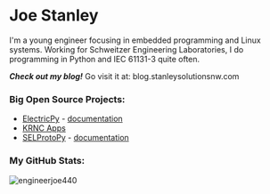 # Joe Stanley

I'm a young engineer focusing in embedded programming and Linux systems. Working for Schweitzer Engineering Laboratories,
I do programming in Python and IEC 61131-3 quite often.

***Check out my blog!***
Go visit it at: blog.stanleysolutionsnw.com


### Big Open Source Projects:

- [ElectricPy](https://github.com/engineerjoe440/ElectricPy) - [documentation](https://engineerjoe440.github.io/ElectricPy/)
- [KRNC Apps](https://github.com/engineerjoe440/KRNCApps)
- [SELProtoPy](https://github.com/engineerjoe440/sel-proto-py) - [documentation](https://engineerjoe440.github.io/sel-proto-py/)


### My GitHub Stats:

<p align="left"> <img src="https://github-readme-stats.vercel.app/api?username=engineerjoe440&show_icons=true&theme=gotham" alt="engineerjoe440" />
